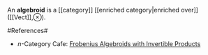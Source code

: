 An **algebroid** is a [[category]] [[enriched category|enriched over]] ([[Vect]],$\otimes$).

#References#

* $n$-Category Cafe: [Frobenius Algebroids with Invertible Products](http://golem.ph.utexas.edu/category/2006/12/frobenius_algebroids_with_inve.html)